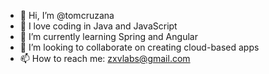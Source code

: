- 👋 Hi, I’m @tomcruzana
- 👀 I love coding in Java and JavaScript
- 🌱 I’m currently learning Spring and Angular
- 💞️ I’m looking to collaborate on creating cloud-based apps
- 📫 How to reach me: zxvlabs@gmail.com

<!---
tomcruzana/tomcruzana is a ✨ special ✨ repository because its `README.md` (this file) appears on your GitHub profile.
You can click the Preview link to take a look at your changes.
--->
